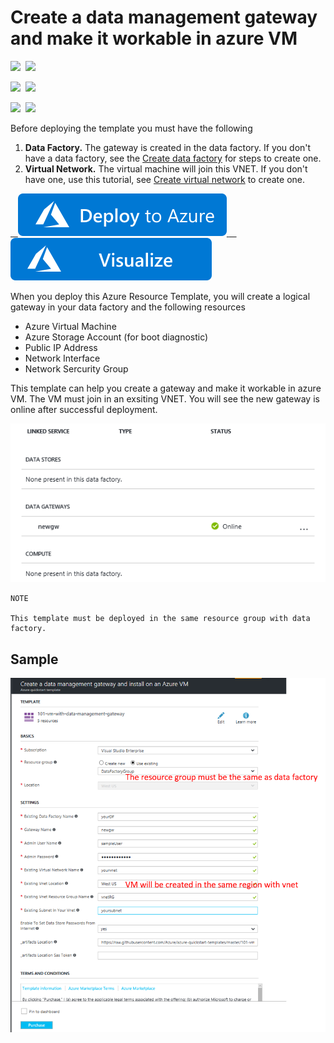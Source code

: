 # Create a data management gateway and make it workable in azure VM

<IMG SRC="https://azurequickstartsservice.blob.core.windows.net/badges/101-vm-with-data-management-gateway/PublicLastTestDate.svg" />&nbsp;
<IMG SRC="https://azurequickstartsservice.blob.core.windows.net/badges/101-vm-with-data-management-gateway/PublicDeployment.svg" />&nbsp;

<IMG SRC="https://azurequickstartsservice.blob.core.windows.net/badges/101-vm-with-data-management-gateway/FairfaxLastTestDate.svg" />&nbsp;
<IMG SRC="https://azurequickstartsservice.blob.core.windows.net/badges/101-vm-with-data-management-gateway/FairfaxDeployment.svg" />&nbsp;

<IMG SRC="https://azurequickstartsservice.blob.core.windows.net/badges/101-vm-with-data-management-gateway/BestPracticeResult.svg" />&nbsp;
<IMG SRC="https://azurequickstartsservice.blob.core.windows.net/badges/101-vm-with-data-management-gateway/CredScanResult.svg" />&nbsp;

Before deploying the template you must have the following

1. **Data Factory.** The gateway is created in the data factory. If you don't have a data factory,  see the [Create data factory](https://docs.microsoft.com/en-us/azure/data-factory/data-factory-move-data-between-onprem-and-cloud#create-data-factory) for steps to create one.
2. **Virtual Network.** The virtual machine will join this VNET. If you don't have one, use this tutorial, see [Create virtual network](https://docs.microsoft.com/en-us/azure/virtual-network/virtual-networks-create-vnet-arm-pportal#create-a-virtual-network) to create one.

<a href="https://portal.azure.com/#create/Microsoft.Template/uri/https%3A%2F%2Fraw.githubusercontent.com%2FAzure%2Fazure-quickstart-templates%2Fmaster%2F101-vm-with-data-management-gateway%2Fazuredeploy.json" target="_blank">
    <img src="https://raw.githubusercontent.com/Azure/azure-quickstart-templates/master/1-CONTRIBUTION-GUIDE/images/deploytoazure.svg?sanitize=true"/>
</a>
<a href="http://armviz.io/#/?load=https%3A%2F%2Fraw.githubusercontent.com%2FAzure%2Fazure-quickstart-templates%2Fmaster%2F101-vm-with-data-management-gateway%2Fazuredeploy.json" target="_blank">
    <img src="https://raw.githubusercontent.com/Azure/azure-quickstart-templates/master/1-CONTRIBUTION-GUIDE/images/visualizebutton.svg?sanitize=true"/>
</a>

When you deploy this Azure Resource Template, you will create a logical gateway in your data factory and the following resources
- Azure Virtual Machine 
- Azure Storage Account (for boot diagnostic)
- Public IP Address
- Network Interface
- Network Sercurity Group

This template can help you create a gateway and make it workable in azure VM. The VM must join in an exsiting VNET. You will see the new gateway is online after successful deployment.

![](images/online.png)

```
NOTE

This template must be deployed in the same resource group with data factory.
```

## Sample

![Azure Custom Deployment](images/screenshot.png)

